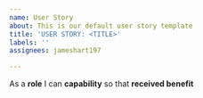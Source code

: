 ```yaml
---
name: User Story
about: This is our default user story template
title: 'USER STORY: <TITLE>'
labels: ''
assignees: jameshart197

---
```


As a **role** I can **capability** so that **received benefit**
